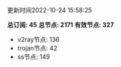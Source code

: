 更新时间2022-10-24 15:58:25

**总订阅: 45**
**总节点: 2171**
**有效节点: 327**
- v2ray节点: 136
- trojan节点: 42
- ss节点: 149
